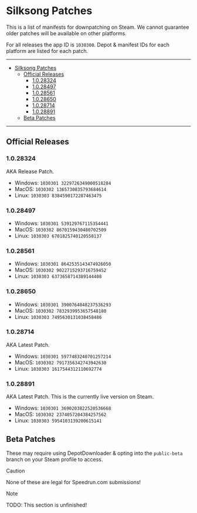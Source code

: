 # Silksong Patches

This is a list of manifests for downpatching on Steam. We cannot guarantee older patches will be available on other platforms.

For all releases the app ID is `1030300`. Depot & manifest IDs for each platform are listed for each patch.

---

- [Silksong Patches](#silksong-patches)
  - [Official Releases](#official-releases)
    - [1.0.28324](#1028324)
    - [1.0.28497](#1028497)
    - [1.0.28561](#1028561)
    - [1.0.28650](#1028650)
    - [1.0.28714](#1028714)
    - [1.0.28891](#1028891)
  - [Beta Patches](#beta-patches)

---

## Official Releases

### 1.0.28324

AKA Release Patch.

- Windows: `1030301 3229726349000518284`
- MacOS: `1030302 1365730835793684614`
- Linux: `1030303 8384590172287463475`

### 1.0.28497

- Windows: `1030301 539129767115354441`
- MacOS: `1030302 8670159430480702509`
- Linux: `1030303 6701825740120558137`

### 1.0.28561

- Windows: `1030301 8642535143474926050`
- MacOS: `1030302 9022715293716759452`
- Linux: `1030303 6373658714389144408`

### 1.0.28650

- Windows: `1030301 3900764848237536293`
- MacOS: `1030302 7832939953657548180`
- Linux: `1030303 7495630131038458486`

### 1.0.28714

AKA Latest Patch.

- Windows: `1030301 5977483240701257214`
- MacOS: `1030302 7917356342743942630`
- Linux: `1030303 1617544312110692774`

### 1.0.28891

AKA Latest Patch. This is the currently live version on Steam.

- Windows: `1030301 3690203822520536668`
- MacOS: `1030302 2374057204384257562`
- Linux: `1030303 5954103139200615141`

## Beta Patches

These may require using DepotDownloader & opting into the `public-beta` branch on your Steam profile to access.

> [!CAUTION]
> None of these are legal for Speedrun.com submissions!

> [!NOTE]
> TODO: This section is unfinished!
